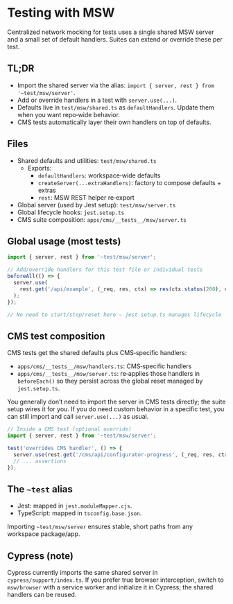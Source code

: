 # Testing with MSW

Centralized network mocking for tests uses a single shared MSW server and a small set of default handlers. Suites can extend or override these per test.

## TL;DR

- Import the shared server via the alias: `import { server, rest } from '~test/msw/server'`.
- Add or override handlers in a test with `server.use(...)`.
- Defaults live in `test/msw/shared.ts` as `defaultHandlers`. Update them when you want repo‑wide behavior.
- CMS tests automatically layer their own handlers on top of defaults.

## Files

- Shared defaults and utilities: `test/msw/shared.ts`
  - Exports:
    - `defaultHandlers`: workspace‑wide defaults
    - `createServer(...extraHandlers)`: factory to compose defaults + extras
    - `rest`: MSW REST helper re‑export
- Global server (used by Jest setup): `test/msw/server.ts`
- Global lifecycle hooks: `jest.setup.ts`
- CMS suite composition: `apps/cms/__tests__/msw/server.ts`

## Global usage (most tests)

```ts
import { server, rest } from '~test/msw/server';

// Add/override handlers for this test file or individual tests
beforeAll(() => {
  server.use(
    rest.get('/api/example', (_req, res, ctx) => res(ctx.status(200), ctx.json({ ok: true })))
  );
});

// No need to start/stop/reset here — jest.setup.ts manages lifecycle
```

## CMS test composition

CMS tests get the shared defaults plus CMS‑specific handlers:

- `apps/cms/__tests__/msw/handlers.ts`: CMS‑specific handlers
- `apps/cms/__tests__/msw/server.ts`: re‑applies those handlers in `beforeEach()` so they persist across the global reset managed by `jest.setup.ts`.

You generally don’t need to import the server in CMS tests directly; the suite setup wires it for you. If you do need custom behavior in a specific test, you can still import and call `server.use(...)` as usual.

```ts
// Inside a CMS test (optional override)
import { server, rest } from '~test/msw/server';

test('overrides CMS handler', () => {
  server.use(rest.get('/cms/api/configurator-progress', (_req, res, ctx) => res(ctx.status(200), ctx.json({ state: { step: 'x' }, completed: {} }))));
  // ... assertions
});
```

## The `~test` alias

- Jest: mapped in `jest.moduleMapper.cjs`.
- TypeScript: mapped in `tsconfig.base.json`.

Importing `~test/msw/server` ensures stable, short paths from any workspace package/app.

## Cypress (note)

Cypress currently imports the same shared server in `cypress/support/index.ts`. If you prefer true browser interception, switch to `msw/browser` with a service worker and initialize it in Cypress; the shared handlers can be reused.

